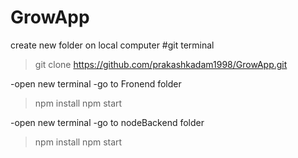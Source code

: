 # GrowApp
create new folder on local computer
#git terminal 
> git clone https://github.com/prakashkadam1998/GrowApp.git

-open new terminal
-go to Fronend folder
> npm install 
>npm start

-open new terminal
-go to nodeBackend folder
> npm install 
>npm start
